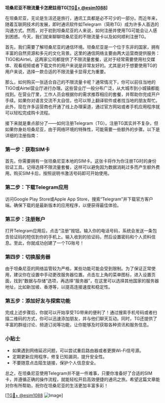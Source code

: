 **坦桑尼亚不限流量卡怎麽註冊TG[[TG💪+ @esim1088](https://t.me/s/esim1088)]**

在坦桑尼亚，无论是生活还是旅行，通讯工具都是必不可少的一部分。而近年来，随着互联网技术的发展，即时通讯软件如Telegram（简称TG）成为许多人首选的沟通方式。然而，对于初到坦桑尼亚的人来说，如何注册并使用TG可能会让人感到困惑。今天，我们就来聊聊坦桑尼亚的不限流量卡以及如何顺利注册TG。

首先，我们需要了解坦桑尼亚的通信环境。坦桑尼亚是一个位于东非的国家，拥有丰富的自然资源和多元的文化背景。这里的通信网络主要由两大运营商提供服务：TIGO和Airtel。这两家公司都提供了不限流量套餐，这对于经常需要使用社交媒体、观看视频或者下载文件的用户来说是非常友好的。尤其是对于想要使用TG的用户来说，选择一款合适的不限流量卡显得尤为重要。

那么，如何购买一张适合自己的不限流量卡呢？通常情况下，你可以前往当地的TIGO或Airtel营业厅进行办理。这些营业厅一般分布广泛，从大城市到小城镇都能找到。在营业厅里，工作人员会根据你的需求推荐相应的套餐，并帮助你完成开户手续。如果你对语言交流不太自信，也可以带上翻译软件或者找当地的朋友帮忙。此外，现在许多运营商也开通了线上办理渠道，通过官方网站或者手机应用程序就可以轻松完成购卡流程。

接下来就是重点部分了——如何注册Telegram（TG）。注册TG其实并不复杂，但如果你身处坦桑尼亚，由于网络环境的特殊性，可能需要一些额外的步骤。以下是详细的注册指南：

### 第一步：获取SIM卡

首先，你需要拥有一张坦桑尼亚本地的SIM卡。这张卡将作为你注册TG时的身份验证工具。记得选择不限流量套餐，这样可以避免因为数据消耗过多而产生额外费用。购买SIM卡后，按照说明书激活号码即可开始使用。

### 第二步：下载Telegram应用

访问Google Play Store或Apple App Store，搜索“Telegram”并下载官方客户端。确保下载的是最新版本的应用程序，以便获得最佳体验。

### 第三步：注册账户

打开Telegram应用后，点击“注册”按钮。输入你的电话号码，系统会发送一条包含验证码的短信到你的手机上。输入收到的验证码，然后设置密码和个人资料信息。至此，你就成功创建了一个TG账号！

### 第四步：切换服务器

由于坦桑尼亚的网络监管较为严格，某些功能可能会受到限制。为了保证正常使用，建议你在设置中手动更改服务器位置。点击左上角的菜单图标，进入设置页面，找到“数据与存储”选项，再选择“服务器”，在这里可以选择其他国家的服务器地址，比如新加坡、香港等，以提高连接速度和稳定性。

### 第五步：添加好友与探索功能

完成上述步骤后，你就可以开始享受TG带来的便利了！通过搜索手机号码或者扫描二维码的方式，你可以迅速添加朋友，并与他们聊天互动。同时，TG还提供了丰富的群组讨论、频道订阅等功能，让你能够及时获取各种资讯和服务信息。

### 小贴士

- 如果遇到网络延迟问题，可以尝试重启路由器或者更换Wi-Fi信号源。
- 定期更新应用程序，修复已知漏洞，提升安全性。
- 不要随意点击陌生链接，保护个人信息安全。

总之，在坦桑尼亚使用Telegram并不是一件难事，只要你准备好了合适的SIM卡，并遵循正确的操作流程，就能轻松开启高效便捷的通讯之旅。希望这篇文章能对你有所帮助，祝你在坦桑尼亚的生活更加丰富多彩！

[[TG💪+ @esim1088](https://t.me/s/esim1088) ![Image](https://i.postimg.cc/4NQfJmqS/Snipaste-2025-05-13-00-14-12.png)]